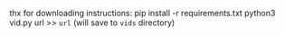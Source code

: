 thx for downloading
instructions:
  pip install -r requirements.txt
  python3 vid.py
  url >> `url`
  (will save to `vids` directory)
